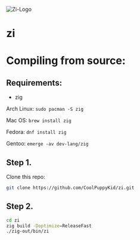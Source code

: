 
![Zi-Logo](https://github.com/user-attachments/assets/9aa65698-f9ed-482b-8c8b-94142239245e)
# zi

# Compiling from source:

## Requirements:
* zig

Arch Linux:
``sudo pacman -S zig``

Mac OS:
``brew install zig``

Fedora:
``dnf install zig``

Gentoo:
``emerge -av dev-lang/zig``

## Step 1.
Clone this repo:
```bash
git clone https://github.com/CoolPuppyKid/zi.git
```
## Step 2.
```bash
cd zi
zig build -Doptimize=ReleaseFast
./zig-out/bin/zi
```
